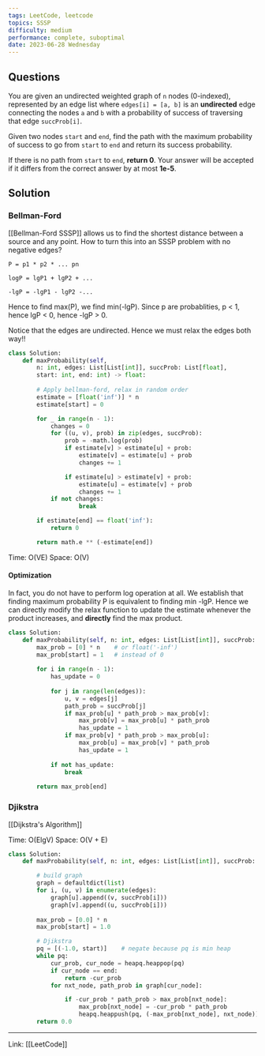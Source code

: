 ```yaml
---
tags: LeetCode, leetcode
topics: SSSP
difficulty: medium
performance: complete, suboptimal
date: 2023-06-28 Wednesday
---
```


## Questions

You are given an undirected weighted graph of `n` nodes (0-indexed), represented by an edge list where `edges[i] = [a, b]` is an **undirected** edge connecting the nodes `a` and `b` with a probability of success of traversing that edge `succProb[i]`.

Given two nodes `start` and `end`, find the path with the maximum probability of success to go from `start` to `end` and return its success probability.

If there is no path from `start` to `end`, **return 0**. Your answer will be accepted if it differs from the correct answer by at most **1e-5**.

## Solution

### Bellman-Ford

[[Bellman-Ford SSSP]] allows us to find the shortest distance between a source and any point. How to turn this into an SSSP problem with no negative edges? 

```
P = p1 * p2 * ... pn

logP = lgP1 + lgP2 + ...

-lgP = -lgP1 - lgP2 -...
```

Hence to find max(P), we find min(-lgP). Since p are probablities, p < 1, hence lgP < 0, hence -lgP > 0.

Notice that the edges are undirected. Hence we must relax the edges both way!!

```python
class Solution:
    def maxProbability(self, 
	    n: int, edges: List[List[int]], succProb: List[float], 
	    start: int, end: int) -> float:
        
        # Apply bellman-ford, relax in random order
        estimate = [float('inf')] * n
        estimate[start] = 0

        for _ in range(n - 1):
            changes = 0
            for ((u, v), prob) in zip(edges, succProb):
                prob = -math.log(prob)
                if estimate[v] > estimate[u] + prob:
                    estimate[v] = estimate[u] + prob
                    changes += 1

                if estimate[u] > estimate[v] + prob:
                    estimate[u] = estimate[v] + prob
                    changes += 1
            if not changes:
                    break

        if estimate[end] == float('inf'):
            return 0

        return math.e ** (-estimate[end])
```

Time: O(VE)
Space: O(V)

#### Optimization

In fact, you do not have to perform log operation at all. We establish that finding maximum probability P is equivalent to finding min -lgP. Hence we can directly modify the relax function to update the estimate whenever the product increases, and **directly** find the max product.

```python
class Solution:
    def maxProbability(self, n: int, edges: List[List[int]], succProb: List[float], start: int, end: int) -> float:
        max_prob = [0] * n    # or float('-inf')
        max_prob[start] = 1   # instead of 0
        
        for i in range(n - 1):
            has_update = 0
            
            for j in range(len(edges)):
                u, v = edges[j]
                path_prob = succProb[j]
                if max_prob[u] * path_prob > max_prob[v]:
                    max_prob[v] = max_prob[u] * path_prob
                    has_update = 1 
                if max_prob[v] * path_prob > max_prob[u]:
                    max_prob[u] = max_prob[v] * path_prob
                    has_update = 1
                
            if not has_update:
                break
        
        return max_prob[end]
```

### Djikstra

[[Dijkstra's Algorithm]]

Time: O(ElgV)
Space: O(V + E)

```python
class Solution:
    def maxProbability(self, n: int, edges: List[List[int]], succProb: List[float], start: int, end: int) -> float:

		# build graph
        graph = defaultdict(list)
        for i, (u, v) in enumerate(edges):
            graph[u].append((v, succProb[i]))
            graph[v].append((u, succProb[i]))
        
        max_prob = [0.0] * n
        max_prob[start] = 1.0

		# Djikstra
        pq = [(-1.0, start)]    # negate because pq is min heap
        while pq:
            cur_prob, cur_node = heapq.heappop(pq)
            if cur_node == end:
                return -cur_prob
            for nxt_node, path_prob in graph[cur_node]:

                if -cur_prob * path_prob > max_prob[nxt_node]:
                    max_prob[nxt_node] = -cur_prob * path_prob
                    heapq.heappush(pq, (-max_prob[nxt_node], nxt_node))
        return 0.0
```

---
Link: [[LeetCode]]
